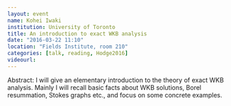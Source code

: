```yaml
---
layout: event
name: Kohei Iwaki
institution: University of Toronto
title: An introduction to exact WKB analysis
date: "2016-03-22 11:10"
location: "Fields Institute, room 210"
categories: [talk, reading, Hodge2016]
videourl:
---
```

Abstract:  I will give an elementary introduction to the theory of exact WKB analysis.
Mainly I will recall basic facts about WKB solutions, Borel resummation, Stokes graphs etc.,
and focus on some concrete examples.
